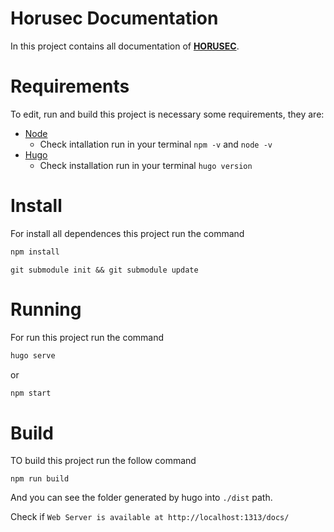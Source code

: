 # Horusec Documentation

In this project contains all documentation of **[HORUSEC](https://horusec.io/)**.

# Requirements
To edit, run and build this project is necessary some requirements, they are:
* [Node](https://nodejs.org/en/)
  - Check intallation run in your terminal `npm -v` and `node -v`
* [Hugo](https://gohugo.io/getting-started/installing/)
  - Check installation run in your terminal `hugo version`

# Install
For install all dependences this project run the command
```bash
npm install
```
```
git submodule init && git submodule update
```

# Running

For run this project run the command
```bash
hugo serve
```

or

```bash
npm start
```

# Build
TO build this project run the follow command
```
npm run build
```

And you can see the folder generated by hugo into `./dist` path.

Check if `Web Server is available at http://localhost:1313/docs/`

